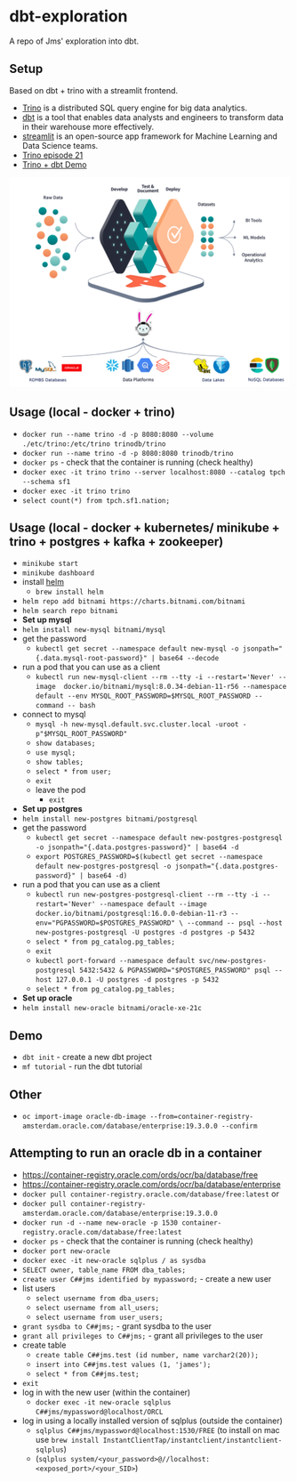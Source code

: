 # dbt-exploration
A repo of Jms' exploration into dbt.

## Setup
Based on dbt + trino with a streamlit frontend.
- [Trino](https://trino.io/) is a distributed SQL query engine for big data analytics.
- [dbt](https://www.getdbt.com/) is a tool that enables data analysts and engineers to transform data in their warehouse more effectively.
- [streamlit](https://streamlit.io/) is an open-source app framework for Machine Learning and Data Science teams.
- [Trino episode 21](https://trino.io/episodes/21.html)
- [Trino + dbt Demo](https://github.com/victorcouste/trino-dbt-demo)

![trino+dbt](images/dbt-trino-architecture.png)

## Usage (local - docker + trino)
- `docker run --name trino -d -p 8080:8080 --volume ./etc/trino:/etc/trino trinodb/trino`
- `docker run --name trino -d -p 8080:8080 trinodb/trino`
- `docker ps` - check that the container is running (check healthy)
- `docker exec -it trino trino --server localhost:8080 --catalog tpch --schema sf1`
- `docker exec -it trino trino`
- `select count(*) from tpch.sf1.nation;`

## Usage (local - docker + kubernetes/ minikube + trino + postgres + kafka + zookeeper)
- `minikube start`
- `minikube dashboard`
- install [helm](https://helm.sh/docs/intro/install/)
    - `brew install helm`
- `helm repo add bitnami https://charts.bitnami.com/bitnami`
- `helm search repo bitnami`
- **Set up mysql**
- `helm install new-mysql bitnami/mysql`
- get the password
    - `kubectl get secret --namespace default new-mysql -o jsonpath="{.data.mysql-root-password}" | base64 --decode`
- run a pod that you can use as a client
    - `kubectl run new-mysql-client --rm --tty -i --restart='Never' --image  docker.io/bitnami/mysql:8.0.34-debian-11-r56 --namespace default --env MYSQL_ROOT_PASSWORD=$MYSQL_ROOT_PASSWORD --command -- bash`
- connect to mysql
    - `mysql -h new-mysql.default.svc.cluster.local -uroot -p"$MYSQL_ROOT_PASSWORD"`
    - `show databases;`
    - `use mysql;`
    - `show tables;`
    - `select * from user;`
    - `exit`
    - leave the pod
        - `exit`
- **Set up postgres**
- `helm install new-postgres bitnami/postgresql`
- get the password
    - `kubectl get secret --namespace default new-postgres-postgresql -o jsonpath="{.data.postgres-password}" | base64 -d`
    - `export POSTGRES_PASSWORD=$(kubectl get secret --namespace default new-postgres-postgresql -o jsonpath="{.data.postgres-password}" | base64 -d)`
- run a pod that you can use as a client
    - `kubectl run new-postgres-postgresql-client --rm --tty -i --restart='Never' --namespace default --image docker.io/bitnami/postgresql:16.0.0-debian-11-r3 --env="PGPASSWORD=$POSTGRES_PASSWORD" \
      --command -- psql --host new-postgres-postgresql -U postgres -d postgres -p 5432`
    - `select * from pg_catalog.pg_tables;`
    - `exit`
    - `kubectl port-forward --namespace default svc/new-postgres-postgresql 5432:5432 &
    PGPASSWORD="$POSTGRES_PASSWORD" psql --host 127.0.0.1 -U postgres -d postgres -p 5432`
    - `select * from pg_catalog.pg_tables;`
- **Set up oracle**
- `helm install new-oracle bitnami/oracle-xe-21c`


## Demo
- `dbt init` - create a new dbt project
- `mf tutorial` - run the dbt tutorial

## Other
- `oc import-image oracle-db-image --from=container-registry-amsterdam.oracle.com/database/enterprise:19.3.0.0 --confirm`

## Attempting to run an oracle db in a container
- https://container-registry.oracle.com/ords/ocr/ba/database/free
- https://container-registry.oracle.com/ords/ocr/ba/database/enterprise
- `docker pull container-registry.oracle.com/database/free:latest` or 
- `docker pull container-registry-amsterdam.oracle.com/database/enterprise:19.3.0.0`
- `docker run -d --name new-oracle -p 1530 container-registry.oracle.com/database/free:latest`
- `docker ps` - check that the container is running (check healthy)
- `docker port new-oracle`
- `docker exec -it new-oracle sqlplus / as sysdba`
- `SELECT owner, table_name FROM dba_tables;`
- `create user C##jms identified by mypassword;` - create a new user
- list users
    - `select username from dba_users;`
    - `select username from all_users;`
    - `select username from user_users;`
- `grant sysdba to C##jms;` - grant sysdba to the user
- `grant all privileges to C##jms;` - grant all privileges to the user
- create table
    - `create table C##jms.test (id number, name varchar2(20));`
    - `insert into C##jms.test values (1, 'james');`
    - `select * from C##jms.test;`
- `exit`
- log in with the new user (within the container)
  - `docker exec -it new-oracle sqlplus C##jms/mypassword@localhost/ORCL`
- log in using a locally installed version of sqlplus (outside the container)
  - `sqlplus C##jms/mypassword@localhost:1530/FREE` (to install on mac use `brew install InstantClientTap/instantclient/instantclient-sqlplus`)
  - (`sqlplus system/<your_password>@//localhost:<exposed_port>/<your_SID>`)